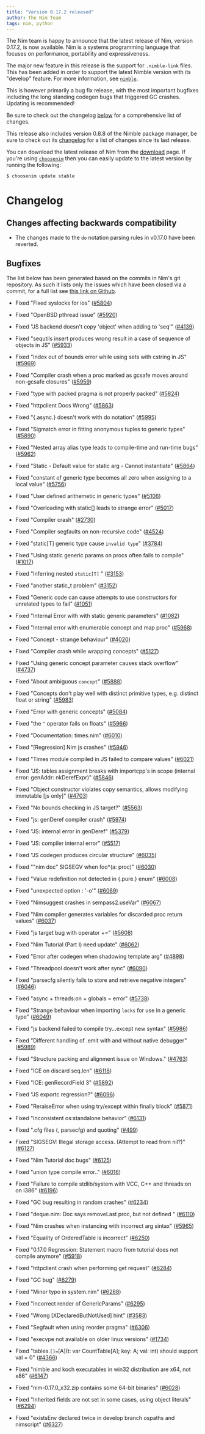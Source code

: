 ```yaml
---
title: "Version 0.17.2 released"
author: The Nim Team
tags: nim, python
---
```


The Nim team is happy to announce that the latest release of Nim,
version 0.17.2, is now available. Nim is a systems programming language that
focuses on performance, portability and expressiveness.

The major new feature in this release is the support for ``.nimble-link`` files.
This has been added in order to support the latest Nimble version with its "develop" feature. For more information, see [``nimble``](https://github.com/nim-lang/nimble#nimble-develop).

This is however primarily a bug fix release, with the most important bugfixes
including the long standing codegen bugs that triggered GC crashes.
Updating is recommended!

Be sure to check out the changelog [below](#changelog) for
a comprehensive list of changes.

This release also includes version 0.8.8 of the Nimble package manager,
be sure to check out its
[changelog](https://github.com/nim-lang/nimble/blob/master/changelog.markdown)
for a list of changes since its last release.

You can download the latest release of Nim from the [download](download.html)
page. If you're using [``choosenim``](https://github.com/dom96/choosenim)
then you can easily update to the latest version by running the following:

```
$ choosenim update stable
```

# Changelog

## Changes affecting backwards compatibility

- The changes made to the `do` notation parsing rules in v0.17.0 have been
reverted.

## Bugfixes

The list below has been generated based on the commits in Nim's git
repository. As such it lists only the issues which have been closed
via a commit, for a full list see
[this link on Github](https://github.com/nim-lang/Nim/issues?utf8=%E2%9C%93&q=is%3Aissue+closed%3A%222017-05-16+..+2017-09-10%22+).

- Fixed "Fixed syslocks for ios"
  ([#5804](https://github.com/nim-lang/Nim/issues/5804))
- Fixed "OpenBSD pthread issue"
  ([#5920](https://github.com/nim-lang/Nim/issues/5920))
- Fixed "JS backend doesn't copy 'object' when adding to 'seq'"
  ([#4139](https://github.com/nim-lang/Nim/issues/4139))
- Fixed "sequtils insert produces wrong result in a case of sequence of objects in JS"
  ([#5933](https://github.com/nim-lang/Nim/issues/5933))
- Fixed "Index out of bounds error while using sets with cstring in JS"
  ([#5969](https://github.com/nim-lang/Nim/issues/5969))
- Fixed "Compiler crash when a proc marked as gcsafe moves around non-gcsafe closures"
  ([#5959](https://github.com/nim-lang/Nim/issues/5959))
- Fixed "type with packed pragma is not properly packed"
  ([#5824](https://github.com/nim-lang/Nim/issues/5824))
- Fixed "httpclient Docs Wrong"
  ([#5863](https://github.com/nim-lang/Nim/issues/5863))
- Fixed "{.async.} doesn't work with do notation"
  ([#5995](https://github.com/nim-lang/Nim/issues/5995))
- Fixed "Sigmatch error in fitting anonymous tuples to generic types"
  ([#5890](https://github.com/nim-lang/Nim/issues/5890))
- Fixed "Nested array alias type leads to compile-time and run-time bugs"
  ([#5962](https://github.com/nim-lang/Nim/issues/5962))
- Fixed "Static - Default value for static arg - Cannot instantiate"
  ([#5864](https://github.com/nim-lang/Nim/issues/5864))
- Fixed "constant of generic type becomes all zero when assigning to a local value"
  ([#5756](https://github.com/nim-lang/Nim/issues/5756))
- Fixed "User defined arithemetic in generic types"
  ([#5106](https://github.com/nim-lang/Nim/issues/5106))
- Fixed "Overloading with static[] leads to strange error"
  ([#5017](https://github.com/nim-lang/Nim/issues/5017))
- Fixed "Compiler crash"
  ([#2730](https://github.com/nim-lang/Nim/issues/2730))
- Fixed "Compiler segfaults on non-recursive code"
  ([#4524](https://github.com/nim-lang/Nim/issues/4524))
- Fixed "static[T] generic type cause `invalid type`"
  ([#3784](https://github.com/nim-lang/Nim/issues/3784))
- Fixed "Using static generic params on procs often fails to compile"
  ([#1017](https://github.com/nim-lang/Nim/issues/1017))
- Fixed "Inferring nested `static[T]` "
  ([#3153](https://github.com/nim-lang/Nim/issues/3153))
- Fixed "another static_t problem"
  ([#3152](https://github.com/nim-lang/Nim/issues/3152))
- Fixed "Generic code can cause attempts to use constructors for unrelated types to fail"
  ([#1051](https://github.com/nim-lang/Nim/issues/1051))
- Fixed "Internal Error with with static generic parameters"
  ([#1082](https://github.com/nim-lang/Nim/issues/1082))
- Fixed "Internal error with enumerable concept and map proc"
  ([#5968](https://github.com/nim-lang/Nim/issues/5968))
- Fixed "Concept - strange behaviour"
  ([#4020](https://github.com/nim-lang/Nim/issues/4020))
- Fixed "Compiler crash while wrapping concepts"
  ([#5127](https://github.com/nim-lang/Nim/issues/5127))
- Fixed "Using generic concept parameter causes stack overflow"
  ([#4737](https://github.com/nim-lang/Nim/issues/4737))
- Fixed "About ambiguous ``concept``"
  ([#5888](https://github.com/nim-lang/Nim/issues/5888))
- Fixed "Concepts don't play well with distinct primitive types, e.g. distinct float or string"
  ([#5983](https://github.com/nim-lang/Nim/issues/5983))
- Fixed "Error with generic concepts"
  ([#5084](https://github.com/nim-lang/Nim/issues/5084))
- Fixed "the `^` operator fails on floats"
  ([#5966](https://github.com/nim-lang/Nim/issues/5966))
- Fixed "Documentation: times.nim"
  ([#6010](https://github.com/nim-lang/Nim/issues/6010))
- Fixed "[Regression] Nim js crashes"
  ([#5946](https://github.com/nim-lang/Nim/issues/5946))
- Fixed "Times module compiled in JS failed to compare values"
  ([#6021](https://github.com/nim-lang/Nim/issues/6021))
- Fixed "JS: tables assignment breaks with importcpp's in scope (internal error: genAddr: nkDerefExpr)"
  ([#5846](https://github.com/nim-lang/Nim/issues/5846))
- Fixed "Object constructor violates copy semantics, allows modifying immutable [js only]"
  ([#4703](https://github.com/nim-lang/Nim/issues/4703))
- Fixed "No bounds checking in JS target?"
  ([#5563](https://github.com/nim-lang/Nim/issues/5563))
- Fixed "js: genDeref compiler crash"
  ([#5974](https://github.com/nim-lang/Nim/issues/5974))
- Fixed "JS: internal error in genDeref"
  ([#5379](https://github.com/nim-lang/Nim/issues/5379))
- Fixed "JS: compiler internal error"
  ([#5517](https://github.com/nim-lang/Nim/issues/5517))
- Fixed "JS codegen produces circular structure"
  ([#6035](https://github.com/nim-lang/Nim/issues/6035))
- Fixed ""nim doc" SIGSEGV when foo*(a: proc)"
  ([#6030](https://github.com/nim-lang/Nim/issues/6030))
- Fixed "Value redefinition not detected in {.pure.} enum"
  ([#6008](https://github.com/nim-lang/Nim/issues/6008))
- Fixed "unexpected option : '-o'"
  ([#6069](https://github.com/nim-lang/Nim/issues/6069))
- Fixed "Nimsuggest crashes in sempass2.useVar"
  ([#6067](https://github.com/nim-lang/Nim/issues/6067))
- Fixed "Nim compiler generates variables for discarded proc return values"
  ([#6037](https://github.com/nim-lang/Nim/issues/6037))
- Fixed "js target bug with operator +="
  ([#5608](https://github.com/nim-lang/Nim/issues/5608))
- Fixed "Nim Tutorial (Part I) need update"
  ([#6062](https://github.com/nim-lang/Nim/issues/6062))
- Fixed "Error after codegen when shadowing template arg"
  ([#4898](https://github.com/nim-lang/Nim/issues/4898))
- Fixed "Threadpool doesn't work after sync"
  ([#6090](https://github.com/nim-lang/Nim/issues/6090))
- Fixed "parsecfg silently fails to store and retrieve negative integers"
  ([#6046](https://github.com/nim-lang/Nim/issues/6046))
- Fixed "async + threads:on + globals = error"
  ([#5738](https://github.com/nim-lang/Nim/issues/5738))
- Fixed "Strange behaviour when importing `locks` for use in a generic type"
  ([#6049](https://github.com/nim-lang/Nim/issues/6049))
- Fixed "js backend failed to compile try...except new syntax"
  ([#5986](https://github.com/nim-lang/Nim/issues/5986))
- Fixed "Different handling of .emit with and without native debugger"
  ([#5989](https://github.com/nim-lang/Nim/issues/5989))
- Fixed "Structure packing and alignment issue on Windows."
  ([#4763](https://github.com/nim-lang/Nim/issues/4763))
- Fixed "ICE on discard seq.len"
  ([#6118](https://github.com/nim-lang/Nim/issues/6118))
- Fixed "ICE: genRecordField 3"
  ([#5892](https://github.com/nim-lang/Nim/issues/5892))
- Fixed "JS exportc regression?"
  ([#6096](https://github.com/nim-lang/Nim/issues/6096))
- Fixed "ReraiseError when using try/except within finally block"
  ([#5871](https://github.com/nim-lang/Nim/issues/5871))

- Fixed "Inconsistent os:standalone behavior"
  ([#6131](https://github.com/nim-lang/Nim/issues/6131))
- Fixed ".cfg files (, parsecfg) and quoting"
  ([#499](https://github.com/nim-lang/Nim/issues/499))
- Fixed "SIGSEGV: Illegal storage access. (Attempt to read from nil?)"
  ([#6127](https://github.com/nim-lang/Nim/issues/6127))
- Fixed "Nim Tutorial doc bugs"
  ([#6125](https://github.com/nim-lang/Nim/issues/6125))

- Fixed "union type compile error.."
  ([#6016](https://github.com/nim-lang/Nim/issues/6016))
- Fixed "Failure to compile stdlib/system with VCC, C++ and threads:on on i386"
  ([#6196](https://github.com/nim-lang/Nim/issues/6196))
- Fixed "GC bug resulting in random crashes"
  ([#6234](https://github.com/nim-lang/Nim/issues/6234))
- Fixed "deque.nim: Doc says removeLast proc, but not defined "
  ([#6110](https://github.com/nim-lang/Nim/issues/6110))
- Fixed "Nim crashes when instancing with incorrect arg sintax"
  ([#5965](https://github.com/nim-lang/Nim/issues/5965))
- Fixed "Equality of OrderedTable is incorrect"
  ([#6250](https://github.com/nim-lang/Nim/issues/6250))
- Fixed "0.17.0 Regression: Statement macro from tutorial does not compile anymore"
  ([#5918](https://github.com/nim-lang/Nim/issues/5918))

- Fixed "httpclient crash when performing get request"
  ([#6284](https://github.com/nim-lang/Nim/issues/6284))
- Fixed "GC bug"
  ([#6279](https://github.com/nim-lang/Nim/issues/6279))
- Fixed "Minor typo in system.nim"
  ([#6288](https://github.com/nim-lang/Nim/issues/6288))
- Fixed "Incorrect render of GenericParams"
  ([#6295](https://github.com/nim-lang/Nim/issues/6295))
- Fixed "Wrong [XDeclaredButNotUsed] hint"
  ([#3583](https://github.com/nim-lang/Nim/issues/3583))
- Fixed "Segfault when using reorder pragma"
  ([#6306](https://github.com/nim-lang/Nim/issues/6306))
- Fixed "execvpe not available on older linux versions"
  ([#1734](https://github.com/nim-lang/Nim/issues/1734))
- Fixed "tables.`[]=`[A](t: var CountTable[A]; key: A; val: int) should support val = 0"
  ([#4366](https://github.com/nim-lang/Nim/issues/4366))
- Fixed "nimble and koch executables in win32 distribution are x64, not x86"
  ([#6147](https://github.com/nim-lang/Nim/issues/6147))
- Fixed "nim-0.17.0_x32.zip contains some 64-bit binaries"
  ([#6028](https://github.com/nim-lang/Nim/issues/6028))
- Fixed "Inherited fields are not set in some cases, using object literals"
  ([#6294](https://github.com/nim-lang/Nim/issues/6294))
- Fixed "existsEnv declared twice in develop branch ospaths and nimscript"
  ([#6327](https://github.com/nim-lang/Nim/issues/6327))
